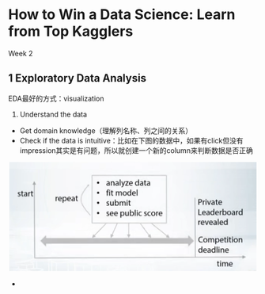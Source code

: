# How to Win a Data Science: Learn from Top Kagglers
Week 2

## 1 Exploratory Data Analysis

EDA最好的方式：visualization

1. Understand the data
  + Get domain knowledge（理解列名称、列之间的关系）
  + Check if the data is intuitive：比如在下图的数据中，如果有click但没有impression其实是有问题，所以就创建一个新的column来判断数据是否正确
<p align="center">
<img src="../res/img/week1/img1.png" width="500"/>
</p>

  + 